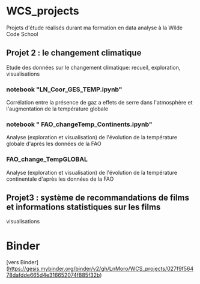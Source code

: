 # WCS_projects
Projets d'étude réalisés durant ma formation en data analyse à la Wilde Code School

## Projet 2 : le changement climatique
Etude des données sur le changement climatique: recueil, exploration, visualisations

### notebook "LN_Coor_GES_TEMP.ipynb"
Corrélation entre la présence de gaz a effets de serre dans l'atmosphère et l'augmentation de la température globale

### notebook " FAO_changeTemp_Continents.ipynb"
Analyse (exploration et visualisation) de l'évolution de la température globale d'après les données de la FAO

### FAO_change_TempGLOBAL
Analyse (exploration et visualisation) de l'évolution de la température continentale d'après les données de la FAO

## Projet3 : système de recommandations de films et informations statistiques sur les films
visualisations

# Binder

[vers Binder] (https://gesis.mybinder.org/binder/v2/gh/LnMoro/WCS_projects/027f9f56478dafdde665d4e316652074f885f32b)
